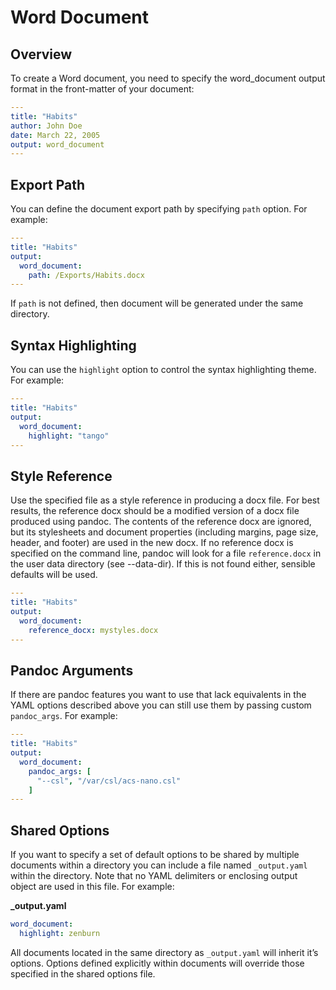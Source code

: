 # Word Document

## Overview

To create a Word document, you need to specify the word_document output format in the front-matter of your document:

```yaml
---
title: "Habits"
author: John Doe
date: March 22, 2005
output: word_document
---

```

## Export Path

You can define the document export path by specifying `path` option. For example:

```yaml
---
title: "Habits"
output:
  word_document:
    path: /Exports/Habits.docx
---

```

If `path` is not defined, then document will be generated under the same directory.

## Syntax Highlighting

You can use the `highlight` option to control the syntax highlighting theme. For example:

```yaml
---
title: "Habits"
output:
  word_document:
    highlight: "tango"
---

```

## Style Reference

Use the specified file as a style reference in producing a docx file. For best results, the reference docx should be a modified version of a docx file produced using pandoc. The contents of the reference docx are ignored, but its stylesheets and document properties (including margins, page size, header, and footer) are used in the new docx. If no reference docx is specified on the command line, pandoc will look for a file `reference.docx` in the user data directory (see --data-dir). If this is not found either, sensible defaults will be used.

```yaml
---
title: "Habits"
output:
  word_document:
    reference_docx: mystyles.docx
---

```

## Pandoc Arguments

If there are pandoc features you want to use that lack equivalents in the YAML options described above you can still use them by passing custom `pandoc_args`. For example:

```yaml
---
title: "Habits"
output:
  word_document:
    pandoc_args: [
      "--csl", "/var/csl/acs-nano.csl"
    ]
---
```

## Shared Options

If you want to specify a set of default options to be shared by multiple documents within a directory you can include a file named `_output.yaml` within the directory. Note that no YAML delimiters or enclosing output object are used in this file. For example:

**\_output.yaml**

```yaml
word_document:
  highlight: zenburn
```

All documents located in the same directory as `_output.yaml` will inherit it’s options. Options defined explicitly within documents will override those specified in the shared options file.
